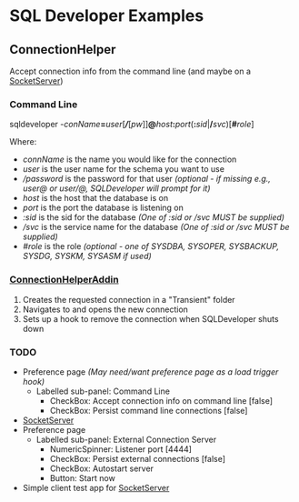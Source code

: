 # SQL Developer Examples
## ConnectionHelper
Accept connection info from the command line (and maybe on a [SocketServer](https://docs.oracle.com/javase/tutorial/networking/sockets/clientServer.html))

### Command Line
sqldeveloper -_conName_**=**_user_\[_**/**_\[_pw_]]**@**_host_**:**_port_(**:**_sid_|**/**_svc_)\[**#**_role_]

Where:
- *connName* is the name you would like for the connection
- *user* is the user name for the schema you want to use
- */password* is the password for that user *(optional - if missing e.g., user@ or user/@, SQLDeveloper will prompt for it)*
- *host* is the host that the database is on
- *port* is the port the database is listening on
- *:sid* is the sid for the database *(One of :sid or /svc MUST be supplied)*
- */svc* is the service name for the database  *(One of :sid or /svc MUST be supplied)*
- *#role* is the role  *(optional - one of SYSDBA, SYSOPER, SYSBACKUP, SYSDG, SYSKM, SYSASM if used)*

### [ConnectionHelperAddin](src/oracle/db/example/sqldeveloper/extension/connectionhelper/ConnectionHelperAddin.java)
1. Creates the requested connection in a "Transient" folder
2. Navigates to and opens the new connection
3. Sets up a hook to remove the connection when SQLDeveloper shuts down

### TODO
* Preference page _(May need/want preference page as a load trigger hook)_
  * Labelled sub-panel: Command Line
    * CheckBox: Accept connection info on command line [false]
    * CheckBox: Persist command line connections [false]
* [SocketServer](https://docs.oracle.com/javase/tutorial/networking/sockets/clientServer.html)
* Preference page
  * Labelled sub-panel: External Connection Server
    * NumericSpinner: Listener port [4444]
    * CheckBox: Persist external connections [false]
    * CheckBox: Autostart server
    * Button: Start now 
* Simple client test app for [SocketServer](https://docs.oracle.com/javase/tutorial/networking/sockets/clientServer.html)


[//]: # (https://github.com/PhilippSalvisberg/sqldev)
